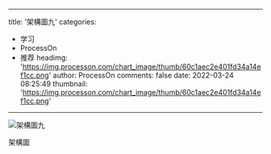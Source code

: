 
---
title: '架構圖九'
categories: 
 - 学习
 - ProcessOn
 - 推荐
headimg: 'https://img.processon.com/chart_image/thumb/60c1aec2e401fd34a14ef1cc.png'
author: ProcessOn
comments: false
date: 2022-03-24 08:25:49
thumbnail: 'https://img.processon.com/chart_image/thumb/60c1aec2e401fd34a14ef1cc.png'
---

<div>   
<img class="thumb" alt="架構圖九" src="https://img.processon.com/chart_image/thumb/60c1aec2e401fd34a14ef1cc.png" referrerpolicy="no-referrer">
<p>架構圖</p>  
</div>
            